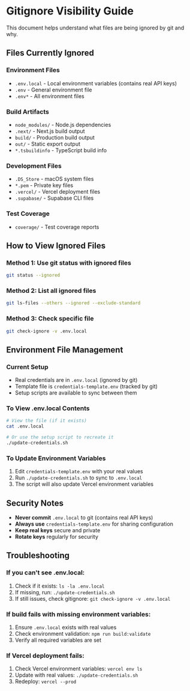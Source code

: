 # Gitignore Visibility Guide

This document helps understand what files are being ignored by git and why.

## Files Currently Ignored

### Environment Files

- `.env.local` - Local environment variables (contains real API keys)
- `.env` - General environment file
- `.env*` - All environment files

### Build Artifacts

- `node_modules/` - Node.js dependencies
- `.next/` - Next.js build output
- `build/` - Production build output
- `out/` - Static export output
- `*.tsbuildinfo` - TypeScript build info

### Development Files

- `.DS_Store` - macOS system files
- `*.pem` - Private key files
- `.vercel/` - Vercel deployment files
- `.supabase/` - Supabase CLI files

### Test Coverage

- `coverage/` - Test coverage reports

## How to View Ignored Files

### Method 1: Use git status with ignored files

```bash
git status --ignored
```

### Method 2: List all ignored files

```bash
git ls-files --others --ignored --exclude-standard
```

### Method 3: Check specific file

```bash
git check-ignore -v .env.local
```

## Environment File Management

### Current Setup

- Real credentials are in `.env.local` (ignored by git)
- Template file is `credentials-template.env` (tracked by git)
- Setup scripts are available to sync between them

### To View .env.local Contents

```bash
# View the file (if it exists)
cat .env.local

# Or use the setup script to recreate it
./update-credentials.sh
```

### To Update Environment Variables

1. Edit `credentials-template.env` with your real values
2. Run `./update-credentials.sh` to sync to `.env.local`
3. The script will also update Vercel environment variables

## Security Notes

- **Never commit** `.env.local` to git (contains real API keys)
- **Always use** `credentials-template.env` for sharing configuration
- **Keep real keys** secure and private
- **Rotate keys** regularly for security

## Troubleshooting

### If you can't see .env.local:

1. Check if it exists: `ls -la .env.local`
2. If missing, run: `./update-credentials.sh`
3. If still issues, check gitignore: `git check-ignore -v .env.local`

### If build fails with missing environment variables:

1. Ensure `.env.local` exists with real values
2. Check environment validation: `npm run build:validate`
3. Verify all required variables are set

### If Vercel deployment fails:

1. Check Vercel environment variables: `vercel env ls`
2. Update with real values: `./update-credentials.sh`
3. Redeploy: `vercel --prod`
